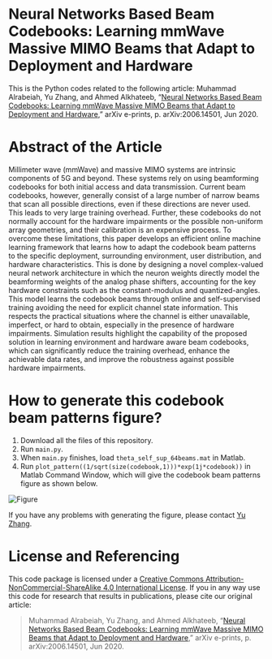 # Neural Networks Based Beam Codebooks: Learning mmWave Massive MIMO Beams that Adapt to Deployment and Hardware
This is the Python codes related to the following article: Muhammad Alrabeiah, Yu Zhang, and Ahmed Alkhateeb, “[Neural Networks Based Beam Codebooks: Learning mmWave Massive MIMO Beams that Adapt to Deployment and Hardware](https://arxiv.org/pdf/2006.14501),” arXiv e-prints, p. arXiv:2006.14501, Jun 2020.
# Abstract of the Article
Millimeter wave (mmWave) and massive MIMO systems are intrinsic components of 5G and beyond. These systems rely on using beamforming codebooks for both initial access and data transmission. Current beam codebooks, however, generally consist of a large number of narrow beams that scan all possible directions, even if these directions are never used. This leads to very large training overhead. Further, these codebooks do not normally account for the hardware impairments or the possible non-uniform array geometries, and their calibration is an expensive process. To overcome these limitations, this paper develops an efficient online machine learning framework that learns how to adapt the codebook beam patterns to the specific deployment, surrounding environment, user distribution, and hardware characteristics. This is done by designing a novel complex-valued neural network architecture in which the neuron weights directly model the beamforming weights of the analog phase shifters, accounting for the key hardware constraints such as the constant-modulus and quantized-angles. This model learns the codebook beams through online and self-supervised training avoiding the need for explicit channel state information. This respects the practical situations where the channel is either unavailable, imperfect, or hard to obtain, especially in the presence of hardware impairments. Simulation results highlight the capability of the proposed solution in learning environment and hardware aware beam codebooks, which can significantly reduce the training overhead, enhance the achievable data rates, and improve the robustness against possible hardware impairments.

# How to generate this codebook beam patterns figure?
1. Download all the files of this repository.
2. Run `main.py`.
3. When `main.py` finishes, load `theta_self_sup_64beams.mat` in Matlab.
4. Run `plot_pattern((1/sqrt(size(codebook,1)))*exp(1j*codebook))` in Matlab Command Window, which will give the codebook beam patterns figure as shown below.

![Figure](https://github.com/YuZhang-GitHub/CBL_Self_Supervised/blob/master/codebook_64.png)

If you have any problems with generating the figure, please contact [Yu Zhang](https://www.linkedin.com/in/yu-zhang-391275181/).

# License and Referencing
This code package is licensed under a [Creative Commons Attribution-NonCommercial-ShareAlike 4.0 International License](https://creativecommons.org/licenses/by-nc-sa/4.0/). If you in any way use this code for research that results in publications, please cite our original article:
> Muhammad Alrabeiah, Yu Zhang, and Ahmed Alkhateeb, “[Neural Networks Based Beam Codebooks: Learning mmWave Massive MIMO Beams that Adapt to Deployment and Hardware](https://arxiv.org/pdf/2006.14501),” arXiv e-prints, p. arXiv:2006.14501, Jun 2020.
